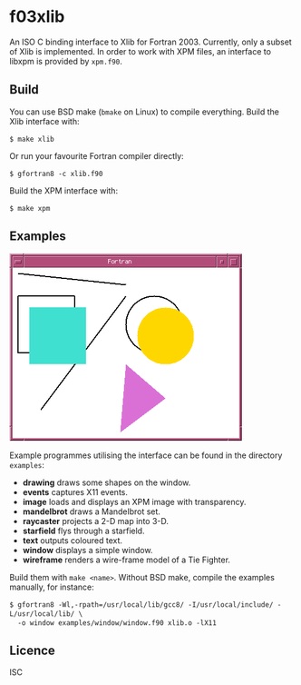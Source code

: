 # f03xlib
An ISO C binding interface to Xlib for Fortran 2003. Currently, only a subset of
Xlib is implemented. In order to work with XPM files, an interface to libxpm is
provided by `xpm.f90`.

## Build
You can use BSD make (`bmake` on Linux) to compile everything. Build the Xlib
interface with:
```
$ make xlib
```
Or run your favourite Fortran compiler directly:
```
$ gfortran8 -c xlib.f90
```

Build the XPM interface with:
```
$ make xpm
```

## Examples
![Screen Shot](screenshot.png)

Example programmes utilising the interface can be found in the directory `examples`:

* **drawing** draws some shapes on the window.
* **events** captures X11 events.
* **image** loads and displays an XPM image with transparency.
* **mandelbrot** draws a Mandelbrot set.
* **raycaster** projects a 2-D map into 3-D.
* **starfield** flys through a starfield.
* **text** outputs coloured text.
* **window** displays a simple window.
* **wireframe** renders a wire-frame model of a Tie Fighter.

Build them with `make <name>`. Without BSD make, compile the examples manually,
for instance:
```
$ gfortran8 -Wl,-rpath=/usr/local/lib/gcc8/ -I/usr/local/include/ -L/usr/local/lib/ \
  -o window examples/window/window.f90 xlib.o -lX11
```

## Licence
ISC
